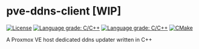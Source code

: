 # pve-ddns-client [WIP]
[![License](https://img.shields.io/badge/License-BSD%202--Clause-orange.svg)](https://opensource.org/licenses/BSD-2-Clause) [![Language grade: C/C++](https://img.shields.io/lgtm/grade/cpp/g/wzkres/pve-ddns-client.svg?logo=lgtm&logoWidth=18)](https://lgtm.com/projects/g/wzkres/pve-ddns-client/context:cpp)
[![Language grade: C/C++](https://img.shields.io/lgtm/grade/cpp/g/wzkres/pve-ddns-client.svg?logo=lgtm&logoWidth=18)](https://lgtm.com/projects/g/wzkres/pve-ddns-client/context:cpp) [![CMake](https://github.com/wzkres/pve-ddns-client/actions/workflows/cmake.yml/badge.svg)](https://github.com/wzkres/pve-ddns-client/actions/workflows/cmake.yml)

A Proxmox VE host dedicated ddns updater written in C++
